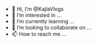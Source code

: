 - 👋 Hi, I’m @KajlaVlogs
- 👀 I’m interested in ...
- 🌱 I’m currently learning ...
- 💞️ I’m looking to collaborate on ...
- 📫 How to reach me ...

<!---
KajlaVlogs/KajlaVlogs is a ✨ special ✨ repository because its `README.md` (this file) appears on your GitHub profile.
You can click the Preview link to take a look at your changes.
--->
